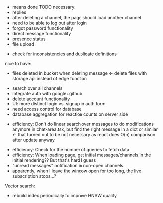 + means done
TODO
necessary:
+ replies
+ after deleting a channel, the page should load another channel
+ need to be able to log out after login
+ forgot password functionality
+ direct message functionality
+ presence status
+ file upload

- check for inconsistencies and duplicate definitions

nice to have:
+ files deleted in bucket when deleting message <- delete files with storage api instead of edge function
- search over all channels
- integrate auth with google+github
- delete account functionality
- UI: more distinct login vs. signup in auth form
- need access control for database
- database aggregation for reaction counts on server side
+ efficiency: Don't do linear search over messages to do modifications anymore in chat-area.tsx, but find the right message in a dict or similar <- that turned out to be not necessary as react does O(n) comparison after update anyway
- efficiency: Check for the number of queries to fetch data
- efficiency: When loading page, get initial messages/channels in the initial rendering?? But that's hard I guess
- "unread messages" notification in non-open channels.
- apparently, when I leave the window open for too long, the live subscription stops...?


Vector search:
- rebuild index periodically to improve HNSW quality